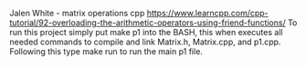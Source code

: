 Jalen  White - matrix operations cpp
    https://www.learncpp.com/cpp-tutorial/92-overloading-the-arithmetic-operators-using-friend-functions/
    To run this project simply put make p1 into the BASH, this when executes all needed commands to compile and link
    Matrix.h, Matrix.cpp, and p1.cpp. Following this type make run to run the main p1 file.

